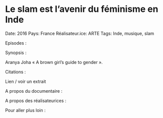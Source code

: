 # Le slam est l’avenir du féminisme en Inde

Date: 2016
Pays: France
Réalisateur.ice: ARTE 
Tags: Inde, musique, slam

Episodes : 

Synopsis : 

Aranya Joha « A brown girl’s guide to gender ». 

Citations : 

Lien / voir un extrait 

A propos du documentaire : 

A propos des réalisateurices : 

Pour aller plus loin :